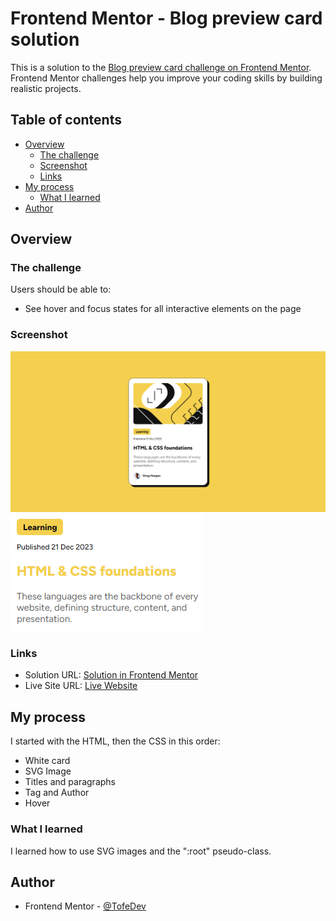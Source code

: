 # Frontend Mentor - Blog preview card solution

This is a solution to the [Blog preview card challenge on Frontend Mentor](https://www.frontendmentor.io/challenges/blog-preview-card-ckPaj01IcS). Frontend Mentor challenges help you improve your coding skills by building realistic projects.

## Table of contents

- [Overview](#overview)
  - [The challenge](#the-challenge)
  - [Screenshot](#screenshot)
  - [Links](#links)
- [My process](#my-process)
  - [What I learned](#what-i-learned)
- [Author](#author)

## Overview

### The challenge

Users should be able to:

- See hover and focus states for all interactive elements on the page

### Screenshot

![Finished Website](/design/Screenshot%20Finished%20Project.png)
![State Active](/design/Screenshot%20Active%20State.png)

### Links

- Solution URL: [Solution in Frontend Mentor](https://www.frontendmentor.io/solutions/blog-preview-card-y-JdCg8B_D)
- Live Site URL: [Live Website](https://tofedev.github.io/blog-preview-card/)

## My process

I started with the HTML, then the CSS in this order:

- White card
- SVG Image
- Titles and paragraphs
- Tag and Author
- Hover

### What I learned

I learned how to use SVG images and the ":root" pseudo-class.

## Author

- Frontend Mentor - [@TofeDev](https://www.frontendmentor.io/profile/TofeDev)


